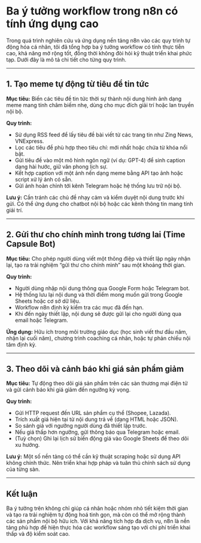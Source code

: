 # Ba ý tưởng workflow trong n8n có tính ứng dụng cao

Trong quá trình nghiên cứu và ứng dụng nền tảng n8n vào các quy trình tự động hóa cá nhân, tôi đã tổng hợp ba ý tưởng workflow có tính thực tiễn cao, khả năng mở rộng tốt, đồng thời không đòi hỏi kỹ thuật triển khai phức tạp. Dưới đây là mô tả chi tiết cho từng quy trình.

---

## 1. Tạo meme tự động từ tiêu đề tin tức

**Mục tiêu:** Biến các tiêu đề tin tức thời sự thành nội dung hình ảnh dạng meme mang tính châm biếm nhẹ, dùng cho mục đích giải trí hoặc lan truyền nội bộ.

**Quy trình:**
- Sử dụng RSS feed để lấy tiêu đề bài viết từ các trang tin như Zing News, VNExpress.
- Lọc các tiêu đề phù hợp theo tiêu chí: mới nhất hoặc chứa từ khóa nổi bật.
- Gửi tiêu đề vào một mô hình ngôn ngữ (ví dụ: GPT-4) để sinh caption dạng hài hước, giữ văn phong lịch sự.
- Kết hợp caption với một ảnh nền dạng meme bằng API tạo ảnh hoặc script xử lý ảnh có sẵn.
- Gửi ảnh hoàn chỉnh tới kênh Telegram hoặc hệ thống lưu trữ nội bộ.

**Lưu ý:** Cần tránh các chủ đề nhạy cảm và kiểm duyệt nội dung trước khi gửi. Có thể ứng dụng cho chatbot nội bộ hoặc các kênh thông tin mang tính giải trí.

---

## 2. Gửi thư cho chính mình trong tương lai (Time Capsule Bot)

**Mục tiêu:** Cho phép người dùng viết một thông điệp và thiết lập ngày nhận lại, tạo ra trải nghiệm “gửi thư cho chính mình” sau một khoảng thời gian.

**Quy trình:**
- Người dùng nhập nội dung thông qua Google Form hoặc Telegram bot.
- Hệ thống lưu lại nội dung và thời điểm mong muốn gửi trong Google Sheets hoặc cơ sở dữ liệu.
- Workflow n8n định kỳ kiểm tra các mục đã đến hạn.
- Khi đến ngày thiết lập, nội dung sẽ được gửi lại cho người dùng qua email hoặc Telegram.

**Ứng dụng:** Hữu ích trong môi trường giáo dục (học sinh viết thư đầu năm, nhận lại cuối năm), chương trình coaching cá nhân, hoặc tự phản chiếu nội tâm định kỳ.

---

## 3. Theo dõi và cảnh báo khi giá sản phẩm giảm

**Mục tiêu:** Tự động theo dõi giá sản phẩm trên các sàn thương mại điện tử và gửi cảnh báo khi giá giảm đến ngưỡng kỳ vọng.

**Quy trình:**
- Gửi HTTP request đến URL sản phẩm cụ thể (Shopee, Lazada).
- Trích xuất giá hiện tại từ nội dung trả về (dạng HTML hoặc JSON).
- So sánh giá với ngưỡng người dùng đã thiết lập trước.
- Nếu giá thấp hơn ngưỡng, gửi thông báo qua Telegram hoặc email.
- (Tuỳ chọn) Ghi lại lịch sử biến động giá vào Google Sheets để theo dõi xu hướng.

**Lưu ý:** Một số nền tảng có thể cần kỹ thuật scraping hoặc sử dụng API không chính thức. Nên triển khai hợp pháp và tuân thủ chính sách sử dụng của từng sàn.

---

## Kết luận

Ba ý tưởng trên không chỉ giúp cá nhân hoặc nhóm nhỏ tiết kiệm thời gian và tạo ra trải nghiệm tự động hoá tinh gọn, mà còn có thể mở rộng thành các sản phẩm nội bộ hữu ích. Với khả năng tích hợp đa dịch vụ, n8n là nền tảng phù hợp để hiện thực hóa các workflow sáng tạo với chi phí triển khai thấp và độ kiểm soát cao.
